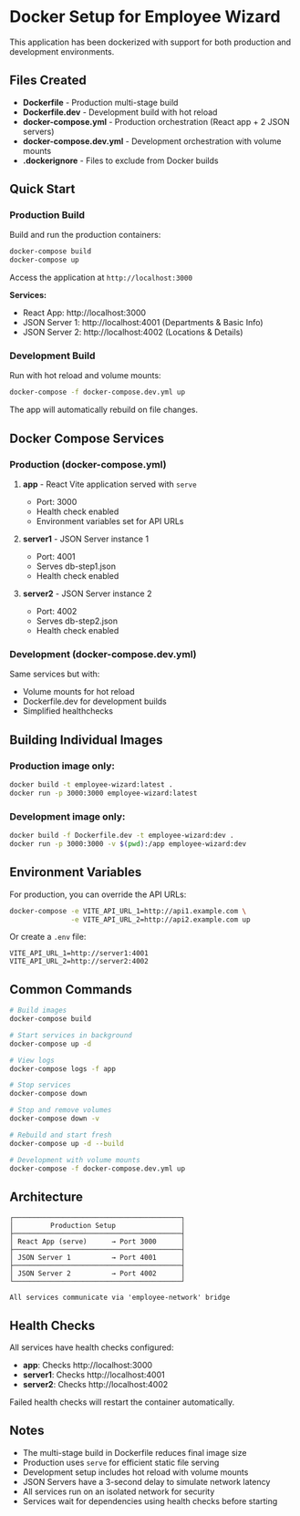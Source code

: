 # Docker Setup for Employee Wizard

This application has been dockerized with support for both production and development environments.

## Files Created

- **Dockerfile** - Production multi-stage build
- **Dockerfile.dev** - Development build with hot reload
- **docker-compose.yml** - Production orchestration (React app + 2 JSON servers)
- **docker-compose.dev.yml** - Development orchestration with volume mounts
- **.dockerignore** - Files to exclude from Docker builds

## Quick Start

### Production Build

Build and run the production containers:

```bash
docker-compose build
docker-compose up
```

Access the application at `http://localhost:3000`

**Services:**

- React App: http://localhost:3000
- JSON Server 1: http://localhost:4001 (Departments & Basic Info)
- JSON Server 2: http://localhost:4002 (Locations & Details)

### Development Build

Run with hot reload and volume mounts:

```bash
docker-compose -f docker-compose.dev.yml up
```

The app will automatically rebuild on file changes.

## Docker Compose Services

### Production (docker-compose.yml)

1. **app** - React Vite application served with `serve`

   - Port: 3000
   - Health check enabled
   - Environment variables set for API URLs

2. **server1** - JSON Server instance 1

   - Port: 4001
   - Serves db-step1.json
   - Health check enabled

3. **server2** - JSON Server instance 2
   - Port: 4002
   - Serves db-step2.json
   - Health check enabled

### Development (docker-compose.dev.yml)

Same services but with:

- Volume mounts for hot reload
- Dockerfile.dev for development builds
- Simplified healthchecks

## Building Individual Images

### Production image only:

```bash
docker build -t employee-wizard:latest .
docker run -p 3000:3000 employee-wizard:latest
```

### Development image only:

```bash
docker build -f Dockerfile.dev -t employee-wizard:dev .
docker run -p 3000:3000 -v $(pwd):/app employee-wizard:dev
```

## Environment Variables

For production, you can override the API URLs:

```bash
docker-compose -e VITE_API_URL_1=http://api1.example.com \
               -e VITE_API_URL_2=http://api2.example.com up
```

Or create a `.env` file:

```env
VITE_API_URL_1=http://server1:4001
VITE_API_URL_2=http://server2:4002
```

## Common Commands

```bash
# Build images
docker-compose build

# Start services in background
docker-compose up -d

# View logs
docker-compose logs -f app

# Stop services
docker-compose down

# Stop and remove volumes
docker-compose down -v

# Rebuild and start fresh
docker-compose up -d --build

# Development with volume mounts
docker-compose -f docker-compose.dev.yml up
```

## Architecture

```
┌─────────────────────────────────────────┐
│         Production Setup                │
├─────────────────────────────────────────┤
│ React App (serve)      → Port 3000      │
├─────────────────────────────────────────┤
│ JSON Server 1          → Port 4001      │
├─────────────────────────────────────────┤
│ JSON Server 2          → Port 4002      │
└─────────────────────────────────────────┘

All services communicate via 'employee-network' bridge
```

## Health Checks

All services have health checks configured:

- **app**: Checks http://localhost:3000
- **server1**: Checks http://localhost:4001
- **server2**: Checks http://localhost:4002

Failed health checks will restart the container automatically.

## Notes

- The multi-stage build in Dockerfile reduces final image size
- Production uses `serve` for efficient static file serving
- Development setup includes hot reload with volume mounts
- JSON Servers have a 3-second delay to simulate network latency
- All services run on an isolated network for security
- Services wait for dependencies using health checks before starting
